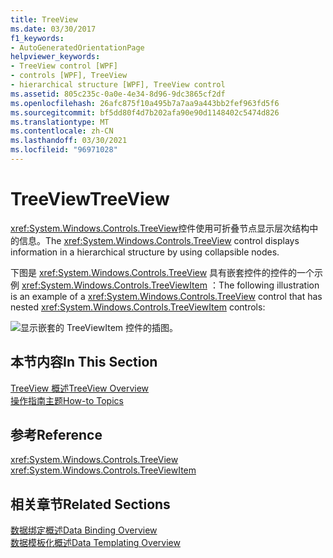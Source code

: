 ```yaml
---
title: TreeView
ms.date: 03/30/2017
f1_keywords:
- AutoGeneratedOrientationPage
helpviewer_keywords:
- TreeView control [WPF]
- controls [WPF], TreeView
- hierarchical structure [WPF], TreeView control
ms.assetid: 805c235c-0a0e-4e34-8d96-9dc3865cf2df
ms.openlocfilehash: 26afc875f10a495b7a7aa9a443bb2fef963fd5f6
ms.sourcegitcommit: bf5dd80f4d7b202afa90e90d1148402c5474d826
ms.translationtype: MT
ms.contentlocale: zh-CN
ms.lasthandoff: 03/30/2021
ms.locfileid: "96971028"
---
```

# <a name="treeview"></a><span data-ttu-id="d503b-102">TreeView</span><span class="sxs-lookup"><span data-stu-id="d503b-102">TreeView</span></span>
<span data-ttu-id="d503b-103"><xref:System.Windows.Controls.TreeView>控件使用可折叠节点显示层次结构中的信息。</span><span class="sxs-lookup"><span data-stu-id="d503b-103">The <xref:System.Windows.Controls.TreeView> control displays information in a hierarchical structure by using collapsible nodes.</span></span>  
  
 <span data-ttu-id="d503b-104">下图是 <xref:System.Windows.Controls.TreeView> 具有嵌套控件的控件的一个示例 <xref:System.Windows.Controls.TreeViewItem> ：</span><span class="sxs-lookup"><span data-stu-id="d503b-104">The following illustration is an example of a <xref:System.Windows.Controls.TreeView> control that has nested <xref:System.Windows.Controls.TreeViewItem> controls:</span></span>  
  
 ![显示嵌套的 TreeViewItem 控件的插图。](./media/treeview/nested-treeviewitem-controls.jpg)  
  
## <a name="in-this-section"></a><span data-ttu-id="d503b-106">本节内容</span><span class="sxs-lookup"><span data-stu-id="d503b-106">In This Section</span></span>  
 [<span data-ttu-id="d503b-107">TreeView 概述</span><span class="sxs-lookup"><span data-stu-id="d503b-107">TreeView Overview</span></span>](treeview-overview.md)  
 [<span data-ttu-id="d503b-108">操作指南主题</span><span class="sxs-lookup"><span data-stu-id="d503b-108">How-to Topics</span></span>](treeview-how-to-topics.md)  
  
## <a name="reference"></a><span data-ttu-id="d503b-109">参考</span><span class="sxs-lookup"><span data-stu-id="d503b-109">Reference</span></span>  
 <xref:System.Windows.Controls.TreeView>  
  <xref:System.Windows.Controls.TreeViewItem>  
  
## <a name="related-sections"></a><span data-ttu-id="d503b-110">相关章节</span><span class="sxs-lookup"><span data-stu-id="d503b-110">Related Sections</span></span>  
 [<span data-ttu-id="d503b-111">数据绑定概述</span><span class="sxs-lookup"><span data-stu-id="d503b-111">Data Binding Overview</span></span>](/dotnet/desktop-wpf/data/data-binding-overview)  
  [<span data-ttu-id="d503b-112">数据模板化概述</span><span class="sxs-lookup"><span data-stu-id="d503b-112">Data Templating Overview</span></span>](../data/data-templating-overview.md)
